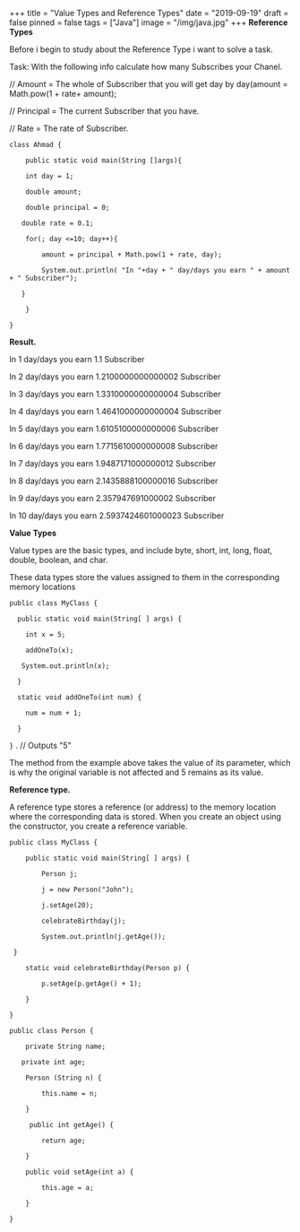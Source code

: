+++
title = "Value Types and Reference Types"
date = "2019-09-19"
draft = false
pinned = false
tags = ["Java"]
image = "/img/java.jpg"
+++
**Reference Types**

Before i begin to study about the Reference Type i want to solve a task.

Task: With  the following info calculate how many Subscribes your Chanel.

// Amount = The whole of Subscriber that you will get day by day(amount = Math.pow(1 + rate+ amount);

// Principal = The current Subscriber that you have.

// Rate = The rate of Subscriber.

`class Ahmad {`

`    public static void main(String []args){`

`    int day = 1;`

`    double amount;`

`    double principal = 0;`

`    double rate = 0.1;    `

`    for(; day <=10; day++){`

`        amount = principal + Math.pow(1 + rate, day);`

`        System.out.println( "In "+day + " day/days you earn " + amount + " Subscriber");`

`    }      `

`    }`

`}`

**Result.**

In 1 day/days you earn 1.1 Subscriber

In 2 day/days you earn 1.2100000000000002 Subscriber

In 3 day/days you earn 1.3310000000000004 Subscriber

In 4 day/days you earn 1.4641000000000004 Subscriber

In 5 day/days you earn 1.6105100000000006 Subscriber

In 6 day/days you earn 1.7715610000000008 Subscriber

In 7 day/days you earn 1.9487171000000012 Subscriber

In 8 day/days you earn 2.1435888100000016 Subscriber

In 9 day/days you earn 2.357947691000002 Subscriber

In 10 day/days you earn 2.5937424601000023 Subscriber

**Value Types**

Value types are the basic types, and include byte, short, int, long, float, double, boolean, and char.

These data types store the values assigned to them in the corresponding memory locations

`public class MyClass {`

`  public static void main(String[ ] args) {`

`    int x = 5;`

`    addOneTo(x);`

`    System.out.println(x);       `

`  }`

`  static void addOneTo(int num) {`

`    num = num + 1;`

`  }`

`}` .      // Outputs "5"

The method from the example above takes the value of its parameter, which is why the original variable is not affected and 5 remains as its value.

**Reference type.**

A reference type stores a reference (or address) to the memory location where the corresponding data is stored. When you create an object using the constructor, you create a reference variable.

`public class MyClass {`

`    public static void main(String[ ] args) {`

`        Person j;`

`        j = new Person("John");`

`        j.setAge(20);`

`        celebrateBirthday(j);`

`        System.out.println(j.getAge());`

`  } `

`    static void celebrateBirthday(Person p) {`

`        p.setAge(p.getAge() + 1);`

`    }`

`}`

`public class Person {`

`    private String name;`

`    private int age;    `

`    Person (String n) {`

`        this.name = n;`

`    }`

`     public int getAge() {`

`        return age;`

`    }`

`    public void setAge(int a) {`

`        this.age = a;`

`    }`

`}`
